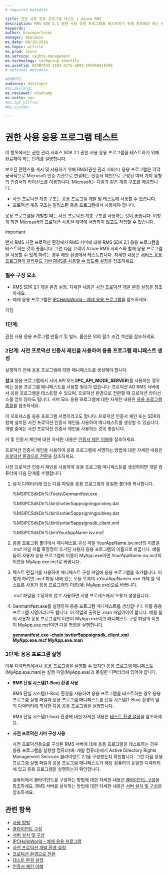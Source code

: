 ```yaml
---
# required metadata

title: 권한 사용 응용 프로그램 테스트 | Azure RMS
description: RMS SDK 2.1 권한 사용 응용 프로그램을 테스트하기 위해 완료해야 하는 단계를 설명합니다.
keywords:
author: bruceperlerms
manager: mbaldwin
ms.date: 04/28/2016
ms.topic: article
ms.prod: azure
ms.service: rights-management
ms.technology: techgroup-identity
ms.assetid: 834B7242-31D3-4275-A892-CFE95A61E29E
# optional metadata

#ROBOTS:
audience: developer
#ms.devlang:
ms.reviewer: shubhamp
ms.suite: ems
#ms.tgt_pltfrm:
#ms.custom:

---
```


# 권한 사용 응용 프로그램 테스트

이 항목에서는 권한 관리 서비스 SDK 2.1 권한 사용 응용 프로그램을 테스트하기 위해 완료해야 하는 단계를 설명합니다.

보호된 콘텐츠를 게시 및 사용하기 위해 RMS(권한 관리 서비스) 응용 프로그램은 각각 궁극적으로 Microsoft 인증 기관으로 연결되는 인증서 체인으로 구성된 여러 가지 유형의 인증서와 라이선스를 이용합니다. Microsoft는 다음과 같은 계층 구조를 제공합니다.

-   사전 프로덕션 계층 구조는 응용 프로그램 개발 및 테스트에 사용할 수 있습니다.
-   프로덕션 계층 구조는 릴리스된 응용 프로그램에서 사용해야 합니다.

응용 프로그램을 개발할 때는 사전 프로덕션 계층 구조를 사용하는 것이 좋습니다. 이렇게 하면 Microsoft와 프로덕션 사용권 계약에 서명하지 않고도 작업할 수 있습니다.

> [!IMPORTANT]
> 먼저 RMS 사전 프로덕션 환경에서 RMS 서버에 대해 RMS SDK 2.1 응용 프로그램을 테스트하는 것이 좋습니다. 그런 다음 고객이 Azure RMS 서비스와 함께 응용 프로그램을 사용할 수 있게 하려는 경우 해당 환경에서 테스트합니다. 자세한 내용은 [서비스 응용 프로그램이 클라우드 기반 RMS를 사용할 수 있도록 설정](how-to-use-file-api-with-aadrm-cloud.md)을 참조하세요.

 

### 필수 구성 요소

-   RMS SDK 2.1 개발 환경 설정. 자세한 내용은 [사전 프로덕션 개발 환경 설정](how-to-set-up-the-pre-production-development-environment.md)을 참조하세요.
-   예제 응용 프로그램은 [IPCHelloWorld - 예제 응용 프로그램](how-to-build-your-first-application.md)을 참조하세요.

지침

### 1단계:

권한 사용 응용 프로그램 만들기 및 빌드. 옵션은 위의 필수 조건 섹션을 참조하세요.

### 2단계: 사전 프로덕션 인증서 체인을 사용하여 응용 프로그램 매니페스트 생성

실행하기 전에 응용 프로그램에 대한 매니페스트를 생성해야 합니다.

**참고** 응용 프로그램에서 서버 API 모드(**IPC\_API\_MODE\_SERVER**)를 사용하는 경우에는 응용 프로그램 매니페스트를 사용할 필요가 없습니다. 프로덕션 AD RMS 서버에서 응용 프로그램을 테스트할 수 있으며, 프로덕션 환경으로 전환할 때 프로덕션 라이선스를 얻지 않아도 됩니다. 서버 모드 응용 프로그램에 대한 자세한 내용은 [응용 프로그램 종류](application-types.md)를 참조하세요.

 

이 프로세스를 응용 프로그램 서명이라고도 합니다. 프로덕션 인증서 체인 또는 SDK와 함께 설치된 사전 프로덕션 인증서 체인을 사용하여 매니페스트를 생성할 수 있습니다. 개발 중에는 사전 프로덕션 인증서 체인을 사용하는 것이 좋습니다.

키 및 인증서 체인에 대한 자세한 내용은 [인증서 체인 이해](understanding-certificate-chains.md)를 참조하세요.

프로덕션 인증서 체인을 사용하여 응용 프로그램에 서명하는 방법에 대한 자세한 내용은 [프로덕션 환경으로 전환](switching-to-the-production-environment.md)을 참조하세요.

사전 프로덕션 인증서 체인을 사용하여 응용 프로그램 매니페스트를 생성하려면 개발 컴퓨터에 다음 단계를 수행합니다.

1.  설치 디렉터리에 있는 다음 파일을 응용 프로그램과 동일한 폴더에 복사합니다.

    %MSIPCSdkDir%\\Tools\\Genmanifest.exe

    %MSIPCSdkDir%\\bin\\Isvtier5appsigningprivkey.dat

    %MSIPCSdkDir%\\bin\\Isvtier5appsigningpubkey.dat

    %MSIPCSdkDir%\\bin\\Isvtier5appsignsdk\_client.xml

    %MSIPCSdkDir%\\bin\\YourAppName.isv.mcf

2.  응용 프로그램 폴더에서 매니페스트 구성 파일 YourAppName.isv.mcf의 이름을 .mcf 파일 이름 확장명이 추가된 사용자 응용 프로그램의 이름으로 바꿉니다. 예를 들어 사용자 응용 프로그램의 이름이 MyApp.exe이면 YourAppName.isv.mcf의 이름을 MyApp.exe.mcf로 바꿉니다.

3.  텍스트 편집기를 사용하여 매니페스트 구성 파일에 응용 프로그램을 추가합니다. 이렇게 하려면 .mcf 파일 내에 있는 모듈 목록의 &lt;YourAppName&gt;.exe 개체 틀 텍스트를 사용자 응용 프로그램의 이름(예: MyApp.exe)으로 바꿉니다.

    .mcf 파일을 수정하지 않고 사용하면 서명 프로세스에서 오류가 생성됩니다.

4.  Genmanifest.exe를 실행하여 응용 프로그램 매니페스트를 생성합니다. 이를 응용 프로그램 서명이라고도 합니다. 이 작업의 출력은 .man 파일이어야 합니다. 예를 들어 사용자 응용 프로그램의 이름이 MyApp.exe이고 매니페스트 구성 파일의 이름이 MyApp.exe.mcf이면 다음 명령을 실행합니다.

    **genmanifest.exe -chain isvtier5appsignsdk\_client.xml MyApp.exe.mcf MyApp.exe.man**

### 3단계: 응용 프로그램 실행

아무 디렉터리에서나 응용 프로그램을 실행할 수 있지만 응용 프로그램 매니페스트(MyApp.exe.man)는 실행 파일(MyApp.exe)과 동일한 디렉터리에 있어야 합니다.

-   **RMS 단일 시스템(1-Box) 환경 사용**

    RMS 단일 시스템(1-Box) 환경을 사용하여 응용 프로그램을 테스트하는 경우 응용 프로그램 실행 파일과 응용 프로그램 매니페스트를 단일 시스템(1-Box) 환경의 임의 디렉터리에 복사한 다음 응용 프로그램을 실행합니다.

    RMS 단일 시스템(1-box) 환경에 대한 자세한 내용은 [테스트 환경 설정](how-to-set-up-your-test-environment.md)을 참조하세요.

-   **사전 프로덕션 서버 구성 사용**

    사전 프로덕션용으로 구성된 RMS 서버에 대해 응용 프로그램을 테스트하는 경우 응용 프로그램을 실행할 컴퓨터(예: 개발 컴퓨터)에서 Active Directory Rights Management Services 클라이언트 2.1을 구성했는지 확인합니다. 그런 다음 응용 프로그램 실행 파일과 응용 프로그램 매니페스트가 해당 컴퓨터의 동일한 디렉터리에 있고 응용 프로그램을 실행하는지 확인합니다.

    컴퓨터에서 클라이언트를 구성하는 방법에 대한 자세한 내용은 [클라이언트 구성](how-to-configure-the-ad-rms-client-2-0.md)을 참조하세요. RMS 서버를 설치하는 방법에 대한 자세한 내용은 [서버 설치 및 구성](how-to-install-and-configure-an-rms-server.md)을 참조하세요.

## 관련 항목

* [사용 방법](how-to-use-msipc.md)
* [클라이언트 구성](how-to-configure-the-ad-rms-client-2-0.md)
* [서버 설치 및 구성](how-to-install-and-configure-an-rms-server.md)
* [IPCHelloWorld - 예제 응용 프로그램](how-to-build-your-first-application.md)
* [사전 프로덕션 개발 환경 설정](how-to-set-up-the-pre-production-development-environment.md)
* [프로덕션 환경으로 전환](switching-to-the-production-environment.md)
* [테스트 환경 설정](how-to-set-up-your-test-environment.md)
* [인증서 체인 이해](understanding-certificate-chains.md)
 

 





<!--HONumber=Apr16_HO4-->


